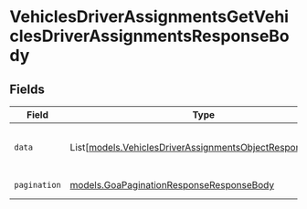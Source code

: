 # VehiclesDriverAssignmentsGetVehiclesDriverAssignmentsResponseBody


## Fields

| Field                                                                                                                | Type                                                                                                                 | Required                                                                                                             | Description                                                                                                          |
| -------------------------------------------------------------------------------------------------------------------- | -------------------------------------------------------------------------------------------------------------------- | -------------------------------------------------------------------------------------------------------------------- | -------------------------------------------------------------------------------------------------------------------- |
| `data`                                                                                                               | List[[models.VehiclesDriverAssignmentsObjectResponseBody](../models/vehiclesdriverassignmentsobjectresponsebody.md)] | :heavy_check_mark:                                                                                                   | List of vehicles and their driver assignments.                                                                       |
| `pagination`                                                                                                         | [models.GoaPaginationResponseResponseBody](../models/goapaginationresponseresponsebody.md)                           | :heavy_check_mark:                                                                                                   | Pagination parameters.                                                                                               |